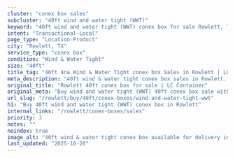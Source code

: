 ```yaml
---
cluster: "conex box sales"
subcluster: "40ft wind and water tight (WWT)"
keyword: "40ft wind and water tight (WWT) conex box for sale Rowlett, TX"
intent: "Transactional-Local"
page_type: "Location-Product"
city: "Rowlett, TX"
service_type: "conex box"
condition: "Wind & Water Tight"
size: "40ft"
title_tag: "40ft 4na Wind & Water Tight conex box Sales in Rowlett | LC Container"
meta_description: "40ft wind & water tight conex box sales in Rowlett. Fast delivery, competitive pricing. Serving conex boxes area. Quote ID: 3K6. Call (214) 524-4168 for your free quote today."
original_title: "Rowlett 40ft conex box for sale | LC Container"
original_meta: "Buy wind and water tight (WWT) 40ft conex box sale with local delivery in Rowlett, TX. LC Container — local Since 2003. Request a fast quote today."
url_slug: "/rowlett/buy/40ft/conex-boxes/wind-and-water-tight-wwt"
h1: "Buy 40ft wind and water tight (WWT) conex box in Rowlett"
internal_links: "/rowlett/conex-boxes/sales"
priority: 3
notes: ""
noindex: true
image_alt: "40ft wind & water tight conex box available for delivery in Rowlett"
last_updated: "2025-10-20"
---
```


<!-- TODO: Add unique city/inventory copy, images, and internal links here. -->
